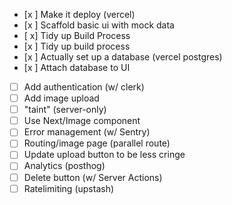 - [x ] Make it deploy (vercel)
- [x ] Scaffold basic ui with mock data
- [ x] Tidy up Build Process
- [x ] Tidy up build process
- [x ] Actually set up a database (vercel postgres)
- [x ] Attach database to UI
- [ ] Add authentication (w/ clerk)
- [ ] Add image upload
- [ ] "taint" (server-only)
- [ ] Use Next/Image component
- [ ] Error management (w/ Sentry)
- [ ] Routing/image page (parallel route)
- [ ] Update upload button to be less cringe
- [ ] Analytics (posthog)
- [ ] Delete button (w/ Server Actions)
- [ ] Ratelimiting (upstash)